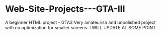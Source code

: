 # Web-Site-Projects---GTA-III
A beginner HTML project - GTA3
Very amateurish and unpolished project with no optimization for smaller screens.
I WILL UPDATE AT SOME POINT

